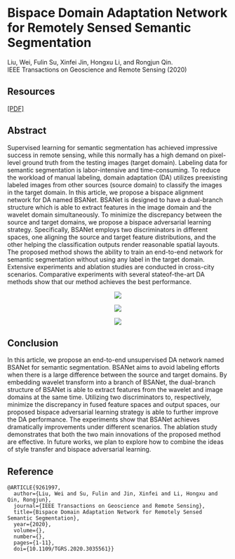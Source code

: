 # Bispace Domain Adaptation Network for Remotely Sensed Semantic Segmentation
Liu, Wei, Fulin Su, Xinfei Jin, Hongxu Li, and Rongjun Qin.  
IEEE Transactions on Geoscience and Remote Sensing (2020)

## Resources
[[PDF]](https://ieeexplore.ieee.org/abstract/document/9261997?casa_token=J2oj2x5hPe0AAAAA:GjnZQ2VgeUia-RNfFD7c058Dyy7RNbUE-n4_y8OHUnB9aAoJUCoEgHVJeb_zsseIH8xKubwK)

## Abstract
Supervised learning for semantic segmentation has
achieved impressive success in remote sensing, while this normally has a high demand on pixel-level ground truth from
the testing images (target domain). Labeling data for semantic
segmentation is labor-intensive and time-consuming. To reduce
the workload of manual labeling, domain adaptation (DA) utilizes
preexisting labeled images from other sources (source domain)
to classify the images in the target domain. In this article,
we propose a bispace alignment network for DA named BSANet.
BSANet is designed to have a dual-branch structure which is
able to extract features in the image domain and the wavelet
domain simultaneously. To minimize the discrepancy between
the source and target domains, we propose a bispace adversarial
learning strategy. Specifically, BSANet employs two discriminators in different spaces, one aligning the source and target
feature distributions, and the other helping the classification
outputs render reasonable spatial layouts. The proposed method
shows the ability to train an end-to-end network for semantic
segmentation without using any label in the target domain.
Extensive experiments and ablation studies are conducted in
cross-city scenarios. Comparative experiments with several stateof-the-art DA methods show that our method achieves the best
performance.

<p align="center"><img src="https://user-images.githubusercontent.com/32317924/119669818-5a5c1f00-be06-11eb-9593-de506d9a2ac1.png"></p>
<p align="center"><img src="https://user-images.githubusercontent.com/32317924/119669963-7fe92880-be06-11eb-872d-fe2c5efa3f4b.png"></p>
<p align="center"><img src="https://user-images.githubusercontent.com/32317924/119670571-fdad3400-be06-11eb-9ab8-ffe1c1f84cf6.png"></r>

## Conclusion
In this article, we propose an end-to-end unsupervised DA
network named BSANet for semantic segmentation. BSANet
aims to avoid labeling efforts when there is a large difference
between the source and target domains. By embedding wavelet
transform into a branch of BSANet, the dual-branch structure
of BSANet is able to extract features from the wavelet and
image domains at the same time. Utilizing two discriminators
to, respectively, minimize the discrepancy in fused feature
spaces and output spaces, our proposed bispace adversarial
learning strategy is able to further improve the DA performance. The experiments show that BSANet achieves dramatically improvements under different scenarios. The ablation
study demonstrates that both the two main innovations of the
proposed method are effective. In future works, we plan to explore how to combine the ideas of style transfer and bispace
adversarial learning.
## Reference
    @ARTICLE{9261997,
      author={Liu, Wei and Su, Fulin and Jin, Xinfei and Li, Hongxu and Qin, Rongjun},
      journal={IEEE Transactions on Geoscience and Remote Sensing}, 
      title={Bispace Domain Adaptation Network for Remotely Sensed Semantic Segmentation}, 
      year={2020},
      volume={},
      number={},
      pages={1-11},
      doi={10.1109/TGRS.2020.3035561}}
  
